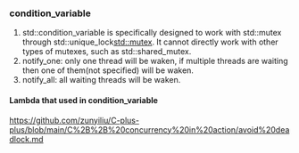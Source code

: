 ### condition_variable
1. std::condition_variable is specifically designed to work with std::mutex through std::unique_lock<std::mutex>. It cannot directly work with other types of mutexes, such as std::shared_mutex.
2. notify_one: only one thread will be waken, if multiple threads are waiting then one of them(not specified) will be waken.
3. notify_all: all waiting threads will be waken.









#### Lambda that used in condition_variable
https://github.com/zunyiliu/C-plus-plus/blob/main/C%2B%2B%20concurrency%20in%20action/avoid%20deadlock.md
